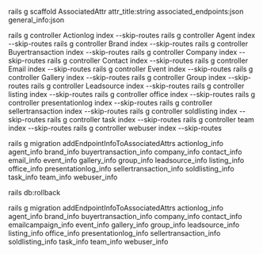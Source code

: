 rails g scaffold AssociatedAttr attr_title:string associated_endpoints:json general_info:json

rails g controller Actionlog index --skip-routes
rails g controller Agent index --skip-routes
rails g controller Brand index --skip-routes
rails g controller Buyertransaction index --skip-routes
rails g controller Company index --skip-routes
rails g controller Contact index --skip-routes
rails g controller Email index --skip-routes
rails g controller Event index --skip-routes
rails g controller Gallery index --skip-routes
rails g controller Group index --skip-routes
rails g controller Leadsource index --skip-routes
rails g controller listing index --skip-routes
rails g controller office index --skip-routes
rails g controller presentationlog index --skip-routes
rails g controller sellertransaction index --skip-routes
rails g controller soldlisting index --skip-routes
rails g controller task index --skip-routes
rails g controller team index --skip-routes
rails g controller webuser index --skip-routes

rails g migration addEndpointInfoToAssociatedAttrs actionlog_info agent_info brand_info buyertransaction_info company_info contact_info email_info event_info gallery_info group_info leadsource_info listing_info office_info presentationlog_info sellertransaction_info soldlisting_info task_info team_info webuser_info

rails db:rollback

rails g migration addEndpointInfoToAssociatedAttrs actionlog_info agent_info brand_info buyertransaction_info company_info contact_info emailcampaign_info event_info gallery_info group_info leadsource_info listing_info office_info presentationlog_info sellertransaction_info soldlisting_info task_info team_info webuser_info